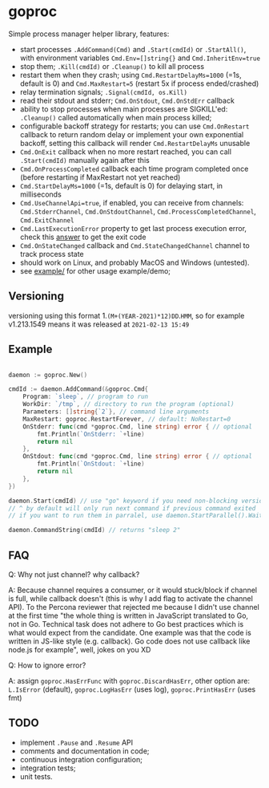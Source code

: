 # goproc

Simple process manager helper library, features:

* start processes `.AddCommand(Cmd)` and `.Start(cmdId)` or `.StartAll()`, with environment variables `Cmd.Env=[]string{}` and `Cmd.InheritEnv=true` 
* stop them; `.Kill(cmdId)` or `.Cleanup()` to kill all process
* restart them when they crash; using `Cmd.RestartDelayMs=1000` (=1s, default is 0) and `Cmd.MaxRestart=5` (restart 5x if process ended/crashed)
* relay termination signals; `.Signal(cmdId, os.Kill)`
* read their stdout and stderr; `Cmd.OnStdout`, `Cmd.OnStdErr` callback
* ability to stop processes when main processes are SIGKILL'ed: `.Cleanup()` called automatically when main process killed;
* configurable backoff strategy for restarts; you can use `Cmd.OnRestart` callback to return random delay or implement your own exponential backoff, setting this callback will render `Cmd.RestartDelayMs` unusable
* `Cmd.OnExit` callback when no more restart reached, you can call `.Start(cmdId)` manually again after this
* `Cmd.OnProcessCompleted` callback each time program completed once (before restarting if MaxRestart not yet reached)
* `Cmd.StartDelayMs=1000` (=1s, default is 0) for delaying start, in milliseconds
* `Cmd.UseChannelApi=true`, if enabled, you can receive from channels: `Cmd.StderrChannel`, `Cmd.OnStdoutChannel`, `Cmd.ProcessCompletedChannel`, `Cmd.ExitChannel` 
* `Cmd.LastExecutionError` property to get last process execution error, check this [answer](//stackoverflow.com/questions/10385551/get-exit-code-go) to get the exit code
* `Cmd.OnStateChanged` callback and `Cmd.StateChangedChannel` channel to track process state
* should work on Linux, and probably MacOS and Windows (untested).
* see [example/](//github.com/kokizzu/goproc/blob/master/example/main.go) for other usage example/demo;

## Versioning

versioning using this format 1.`(M+(YEAR-2021)*12)DD`.`HMM`,
so for example v1.213.1549 means it was released at `2021-02-13 15:49`

## Example

```go

daemon := goproc.New()

cmdId := daemon.AddCommand(&goproc.Cmd{
    Program: `sleep`, // program to run
	WorkDir: `/tmp`, // directory to run the program (optional)
    Parameters: []string{`2`}, // command line arguments
    MaxRestart: goproc.RestartForever, // default: NoRestart=0
    OnStderr: func(cmd *goproc.Cmd, line string) error { // optional
        fmt.Println(`OnStderr: `+line)
        return nil
    },
    OnStdout: func(cmd *goproc.Cmd, line string) error { // optional
        fmt.Println(`OnStdout: `+line)
        return nil
    },
})

daemon.Start(cmdId) // use "go" keyword if you need non-blocking version
// ^ by default will only run next command if previous command exited
// if you want to run them in parralel, use daemon.StartParallel().Wait()

daemon.CommandString(cmdId) // returns "sleep 2"
```

## FAQ

Q: Why not just channel? why callback?

A: Because channel requires a consumer, or it would stuck/block if channel is full, while callback doesn't (this is why I add flag to activate the channel API). To the Percona reviewer that rejected me because I didn't use channel at the first time "the whole thing is written in JavaScript translated to Go, not in Go. Technical task does not adhere to Go best practices which is what would expect from the candidate. One example was that the code is written in JS-like style (e.g. callback). Go code does not use callback like node.js for example", well, jokes on you XD

Q: How to ignore error?

A: assign `goproc.HasErrFunc` with `goproc.DiscardHasErr`, other option are: `L.IsError` (default), `goproc.LogHasErr` (uses log), `goproc.PrintHasErr` (uses fmt)

## TODO

* implement `.Pause` and `.Resume` API
* comments and documentation in code;
* continuous integration configuration;
* integration tests;
* unit tests.
